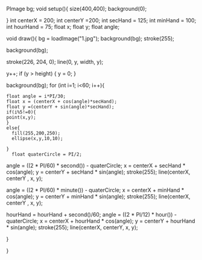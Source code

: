  PImage bg;
 void setup(){
  size(400,400);
  background(0);
  
 }
int centerX = 200;
int centerY =200;
int secHand = 125;
int minHand = 100;
int hourHand = 75;
float x;
float y;
float angle;


 void draw(){
   bg = loadImage("1.jpg");
   background(bg);
   stroke(255);
   
  
  background(bg);
  
  stroke(226, 204, 0);
  line(0, y, width, y);
  
  y++;
  if (y > height) {
    y = 0; 
  }
  
  background(bg); 
 for (int i=1; i<60; i++){

    float angle = i*PI/30;
    float x = (centerX + cos(angle)*secHand);
    float y =(centerY + sin(angle)*secHand);
    if(i%5!=0){
    point(x,y);
    }
    else{
      fill(255,200,250);
      ellipse(x,y,10,10);
      
    }
      float quaterCircle = PI/2;
  angle = ((2 * PI/60) * second()) - quaterCircle;
  x = centerX + secHand * cos(angle);
  y = centerY + secHand * sin(angle);
  stroke(255); 
  line(centerX, centerY , x, y);
  
  angle = ((2 * PI/60) * minute()) - quaterCircle;
  x = centerX + minHand * cos(angle);
  y = centerY + minHand * sin(angle);
  stroke(255);
  line(centerX, centerY , x, y);
  
  hourHand = hourHand + second()/60;
  angle = ((2 * PI/12) * hour()) - quaterCircle;
  x = centerX + hourHand * cos(angle);
  y = centerY + hourHand * sin(angle);
  stroke(255);
  line(centerX, centerY, x, y);
  
 
    
}
    
  }

